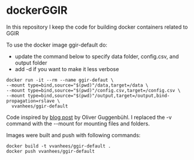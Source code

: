 # dockerGGIR
In this repository I keep the code for building docker containers related to GGIR

To use the docker image ggir-default do:
- update the command below to specify data folder, config.csv, and output folder
- add -d if you want to make it less verbose

```
docker run -it --rm --name ggir-defaut \
--mount type=bind,source="$(pwd)"/data,target=/data \
--mount type=bind,source="$(pwd)"/config.csv,target=/config.csv \
--mount type=bind,source="$(pwd)"/output,target=/output,bind-propagation=rslave \
  vvanhees/ggir-default
```

Code inspired by [blog post](https://www.r-bloggers.com/running-your-r-script-in-docker/) by Oliver Guggenbühl. I replaced the -v command with the --mount for mounting files and folders.


Images were built and push with following commands:

```
docker build -t vvanhees/ggir-default .
docker push vvanhees/ggir-default
```
